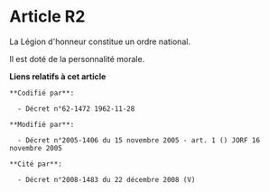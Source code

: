 # Article R2

La Légion d'honneur constitue un ordre national.

Il est doté de la personnalité morale.

**Liens relatifs à cet article**

	**Codifié par**:

	  - Décret n°62-1472 1962-11-28

	**Modifié par**:

	  - Décret n°2005-1406 du 15 novembre 2005 - art. 1 () JORF 16 novembre 2005

	**Cité par**:

	  - Décret n°2008-1483 du 22 décembre 2008 (V)
